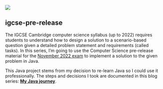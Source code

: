 ![](https://github.com/WilfredDube/igcse-pre-release/workflows/tests/badge.svg)

## **igcse-pre-release**

The IGCSE Cambridge computer science syllabus (up to 2022) requires students to understand how to design a solution to a scenario-based question given a detailed problem statement and requirements (called tasks). In this series, I’m going to use the Computer Science pre-release material for the [November 2022 exam](https://papers.gceguide.com/Cambridge%20IGCSE/Computer%20Science%20(0478)/2022/0478_w22_pm_22.zip) to implement a solution to the given problem in Java.

This Java project stems from my decision to re-learn Java so I could use it professionally. The steps and decisions I took are  documented in this blog series: [**My Java journey**](https://unbusy.hashnode.dev/series/java-journey).